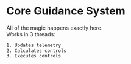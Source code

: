 Core Guidance System
===
All of the magic happens exactly here.  
Works in 3 threads:

    1. Updates telemetry  
    2. Calculates controls  
    3. Executes controls
